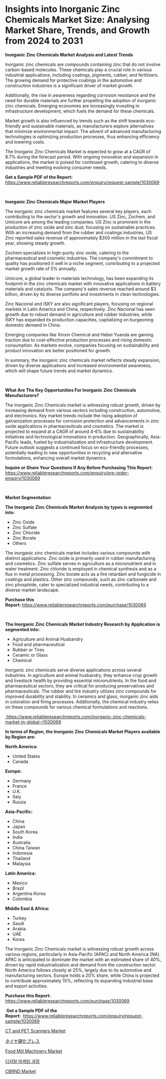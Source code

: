 <p><h1>Insights into Inorganic Zinc Chemicals Market Size: Analysing Market Share, Trends, and Growth from 2024 to 2031</h1></p><p><strong>Inorganic Zinc Chemicals Market Analysis and Latest Trends</strong></p>
<p><p>Inorganic zinc chemicals are compounds containing zinc that do not involve carbon-based molecules. These chemicals play a crucial role in various industrial applications, including coatings, pigments, rubber, and fertilizers. The growing demand for protective coatings in the automotive and construction industries is a significant driver of market growth. </p><p>Additionally, the rise in awareness regarding corrosion resistance and the need for durable materials are further propelling the adoption of inorganic zinc chemicals. Emerging economies are increasingly investing in infrastructure development, which fuels the demand for these chemicals. </p><p>Market growth is also influenced by trends such as the shift towards eco-friendly and sustainable materials, as manufacturers explore alternatives that minimize environmental impact. The advent of advanced manufacturing technologies is optimizing production processes, thus enhancing efficiency and lowering costs. </p><p>The Inorganic Zinc Chemicals Market is expected to grow at a CAGR of 8.7% during the forecast period. With ongoing innovation and expansion in applications, the market is poised for continued growth, catering to diverse industries and meeting evolving consumer needs.</p></p>
<p><strong>Get a Sample PDF of the Report:&nbsp;</strong> <a href="https://www.reliableresearchreports.com/enquiry/request-sample/1030069">https://www.reliableresearchreports.com/enquiry/request-sample/1030069</a></p>
<p>&nbsp;</p>
<p><strong>Inorganic Zinc Chemicals Major Market Players</strong></p>
<p><p>The inorganic zinc chemicals market features several key players, each contributing to the sector's growth and innovation. US Zinc, Zochem, and Umicore are among the leading companies. US Zinc is prominent in the production of zinc oxide and zinc dust, focusing on sustainable practices. With an increasing demand from the rubber and coatings industries, US Zinc reported sales revenue of approximately $300 million in the last fiscal year, showing steady growth.</p><p>Zochem specializes in high-purity zinc oxide, catering to the pharmaceutical and cosmetic industries. The company's commitment to quality has positioned it well in a niche segment, contributing to a projected market growth rate of 5% annually. </p><p>Umicore, a global leader in materials technology, has been expanding its footprint in the zinc chemicals market with innovative applications in battery materials and catalysts. The company's sales revenue reached around $3 billion, driven by its diverse portfolio and investments in clean technologies.</p><p>Zinc Nacional and ISKY are also significant players, focusing on regional markets in Latin America and China, respectively. Zinc Nacional has seen growth due to robust demand in agriculture and rubber industries, while ISKY has expanded its production capacities, capitalizing on burgeoning domestic demand in China. </p><p>Emerging companies like Xinxin Chemical and Hebei Yuanda are gaining traction due to cost-effective production processes and rising domestic consumption. As markets evolve, companies focusing on sustainability and product innovation are better positioned for growth.</p><p>In summary, the inorganic zinc chemicals market reflects steady expansion, driven by diverse applications and increased environmental awareness, which will shape future trends and market dynamics.</p></p>
<p>&nbsp;</p>
<p><strong>What Are The Key Opportunities For Inorganic Zinc Chemicals Manufacturers?</strong></p>
<p><p>The Inorganic Zinc Chemicals market is witnessing robust growth, driven by increasing demand from various sectors including construction, automotive, and electronics. Key market trends include the rising adoption of galvanization processes for corrosion protection and advancements in zinc oxide applications in pharmaceuticals and cosmetics. The market is projected to expand at a CAGR of around 4-6% due to sustainability initiatives and technological innovations in production. Geographically, Asia-Pacific leads, fueled by industrialization and infrastructure development. Future outlook suggests a continued focus on eco-friendly processes, potentially leading to new opportunities in recycling and alternative formulations, enhancing overall market dynamics.</p></p>
<p><strong>Inquire or Share Your Questions If Any Before Purchasing This Report:</strong> <a href="https://www.reliableresearchreports.com/enquiry/pre-order-enquiry/1030069">https://www.reliableresearchreports.com/enquiry/pre-order-enquiry/1030069</a></p>
<p>&nbsp;</p>
<p><strong>Market Segmentation</strong></p>
<p><strong>The Inorganic Zinc Chemicals Market Analysis by types is segmented into:</strong></p>
<p><ul><li>Zinc Oxide</li><li>Zinc Sulfate</li><li>Zinc Chloride</li><li>Zinc Borate</li><li>Others</li></ul></p>
<p><p>The inorganic zinc chemicals market includes various compounds with distinct applications. Zinc oxide is primarily used in rubber manufacturing and cosmetics. Zinc sulfate serves in agriculture as a micronutrient and in water treatment. Zinc chloride is employed in chemical synthesis and as a flux in metal processing. Zinc borate acts as a fire retardant and fungicide in coatings and plastics. Other zinc compounds, such as zinc carbonate and zinc phosphide, cater to specialized industrial needs, contributing to a diverse market landscape.</p></p>
<p><strong>Purchase this Report:&nbsp;</strong><a href="https://www.reliableresearchreports.com/purchase/1030069">https://www.reliableresearchreports.com/purchase/1030069</a></p>
<p>&nbsp;</p>
<p><strong>The Inorganic Zinc Chemicals Market Industry Research by Application is segmented into:</strong></p>
<p><ul><li>Agriculture and Animal Husbandry</li><li>Food and pharmaceutical</li><li>Rubber or Tires</li><li>Ceramic or Glass</li><li>Chemical</li></ul></p>
<p><p>Inorganic zinc chemicals serve diverse applications across several industries. In agriculture and animal husbandry, they enhance crop growth and livestock health by providing essential micronutrients. In the food and pharmaceutical sectors, they are critical for producing preservatives and pharmaceuticals. The rubber and tire industry utilizes zinc compounds for improved durability and stability. In ceramics and glass, inorganic zinc aids in coloration and firing processes. Additionally, the chemical industry relies on these compounds for various chemical formulations and reactions.</p></p>
<p><a href="https://www.reliableresearchreports.com/inorganic-zinc-chemicals-market-in-global-r1030069">&nbsp;https://www.reliableresearchreports.com/inorganic-zinc-chemicals-market-in-global-r1030069</a></p>
<p><strong>In terms of Region, the Inorganic Zinc Chemicals Market Players available by Region are:</strong></p>
<p>
    <p> <strong> North America: </strong>
        <ul>
            <li>United States</li>
            <li>Canada</li>
        </ul>
        </p> 
    <p> <strong> Europe: </strong>
        <ul>
            <li>Germany</li>
            <li>France</li>
            <li>U.K.</li>
            <li>Italy</li>
            <li>Russia</li>
        </ul>
        </p> 
    <p> <strong> Asia-Pacific: </strong>
        <ul>
            <li>China</li>
            <li>Japan</li>
            <li>South Korea</li>
            <li>India</li>
            <li>Australia</li>
            <li>China Taiwan</li>
            <li>Indonesia</li>
            <li>Thailand</li>
            <li>Malaysia</li>
        </ul>
        </p> 
    <p> <strong> Latin America: </strong>
        <ul>
            <li>Mexico</li>
            <li>Brazil</li>
            <li>Argentina Korea</li>
            <li>Colombia</li>
        </ul>
        </p> 
    <p> <strong> Middle East & Africa: </strong>
        <ul>
            <li>Turkey</li>
            <li>Saudi</li>
            <li>Arabia</li>
            <li>UAE</li>
            <li>Korea</li>
        </ul>
    </p>
    </p>
<p><p>The Inorganic Zinc Chemicals market is witnessing robust growth across various regions, particularly in Asia-Pacific (APAC) and North America (NA). APAC is anticipated to dominate the market with an estimated share of 40%, driven by rapid industrialization and demand from the construction sector. North America follows closely at 25%, largely due to its automotive and manufacturing sectors. Europe holds a 20% share, while China is projected to contribute approximately 15%, reflecting its expanding industrial base and export activities.</p></p>
<p><strong>Purchase this Report: </strong><a href="https://www.reliableresearchreports.com/purchase/1030069">https://www.reliableresearchreports.com/purchase/1030069</a></p>
<p>&nbsp;<strong>Get a Sample PDF of the Report:&nbsp;&nbsp;</strong><a href="https://www.reliableresearchreports.com/enquiry/request-sample/1030069">https://www.reliableresearchreports.com/enquiry/request-sample/1030069</a></p>
<p><strong></strong></p>
<p><p><a href="https://github.com/mahnoor2003/Market-Research-Report-List-6/blob/main/ct-and-pet-scanners-market.md">CT and PET Scanners Market</a></p><p><a href="https://medium.com/@alonzomoenrt8956/%E3%82%B0%E3%83%AD%E3%83%BC%E3%83%90%E3%83%AB%E3%82%BF%E3%82%A4%E3%83%A4%E5%8A%A0%E7%A1%AB%E3%83%97%E3%83%AC%E3%82%B9%E5%B8%82%E5%A0%B4%E3%81%AE%E5%8C%85%E6%8B%AC%E7%9A%84%E5%88%86%E6%9E%90-%E6%88%90%E9%95%B7%E3%83%88%E3%83%AC%E3%83%B3%E3%83%89%E3%81%A8%E5%B8%82%E5%A0%B4%E4%BA%88%E6%B8%AC-2024-2031-8a8565c02308">タイヤ硬化プレス</a></p><p><a href="https://issuu.com/reportprime-2/docs/food-mill-machinery-market-size-203_8751310a8fa27f">Food Mill Machinery Market</a></p><p><a href="https://medium.com/@williambatz03/%EB%94%94%EC%A7%80%ED%84%B8-%EB%A7%88%EC%BC%80%ED%8C%85-%EA%B3%BC%EC%A0%95-%EC%8B%9C%EC%9E%A5-%EC%A1%B0%EC%82%AC-%EB%B3%B4%EA%B3%A0%EC%84%9C-2031%EB%85%84%EA%B9%8C%EC%A7%80-%EC%97%B0%ED%8F%89%EA%B7%A0-%EC%84%B1%EC%9E%A5%EB%A5%A0-9-9-%EB%A1%9C-%EC%84%B1%EC%9E%A5%ED%95%98%EB%8A%94-%EB%94%94%EC%A7%80%ED%84%B8-%EB%A7%88%EC%BC%80%ED%8C%85-%EA%B3%BC%EC%A0%95-%EC%8B%9C%EC%9E%A5%EC%9D%98-%EC%8B%9C%EC%9E%A5-%EA%B7%9C%EB%AA%A8-%EB%B0%8F-%EC%88%98%EC%9D%B5-%EB%B6%84%EC%84%9D-%ED%83%90%EC%83%89-f1536680f2cd">디지털 마케팅 과정</a></p><p><a href="https://www.linkedin.com/pulse/future-innovation-global-cbrnd-market-growth-opportunities-2024-nptac?trackingId=aqOPQ5XxQ8yfpNO%2BfmjtYg%3D%3D">CBRND Market</a></p></p>